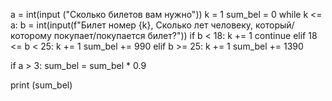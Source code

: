 a = int(input ("Сколько билетов вам нужно"))
k = 1
sum_bel = 0
while k <= a:
    b = int(input(f"Билет номер {k}, Сколько лет человеку, который/которому покупает/покупается билет?"))
    if b < 18:
        k += 1
        continue
    elif 18 <= b < 25:
        k += 1
        sum_bel += 990
    elif b >= 25:
         k += 1
         sum_bel += 1390

if a > 3:
    sum_bel = sum_bel * 0.9

print (sum_bel)
